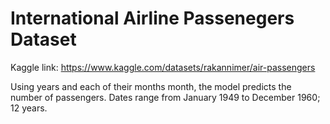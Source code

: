 # International Airline Passenegers Dataset

Kaggle link: https://www.kaggle.com/datasets/rakannimer/air-passengers

Using years and each of their months month, the model predicts the number of passengers. Dates range from January 1949 to December 1960; 12 years.

